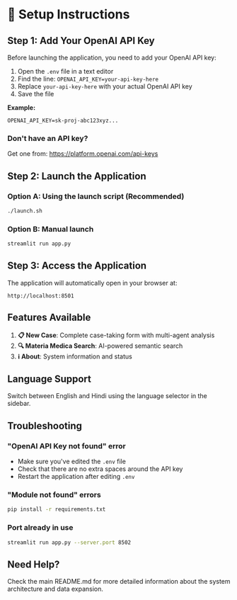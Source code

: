 # 🚀 Setup Instructions

## Step 1: Add Your OpenAI API Key

Before launching the application, you need to add your OpenAI API key:

1. Open the `.env` file in a text editor
2. Find the line: `OPENAI_API_KEY=your-api-key-here`
3. Replace `your-api-key-here` with your actual OpenAI API key
4. Save the file

**Example:**
```
OPENAI_API_KEY=sk-proj-abc123xyz...
```

### Don't have an API key?

Get one from: https://platform.openai.com/api-keys

## Step 2: Launch the Application

### Option A: Using the launch script (Recommended)
```bash
./launch.sh
```

### Option B: Manual launch
```bash
streamlit run app.py
```

## Step 3: Access the Application

The application will automatically open in your browser at:
```
http://localhost:8501
```

## Features Available

1. **📋 New Case**: Complete case-taking form with multi-agent analysis
2. **🔍 Materia Medica Search**: AI-powered semantic search
3. **ℹ️ About**: System information and status

## Language Support

Switch between English and Hindi using the language selector in the sidebar.

## Troubleshooting

### "OpenAI API Key not found" error
- Make sure you've edited the `.env` file
- Check that there are no extra spaces around the API key
- Restart the application after editing `.env`

### "Module not found" errors
```bash
pip install -r requirements.txt
```

### Port already in use
```bash
streamlit run app.py --server.port 8502
```

## Need Help?

Check the main README.md for more detailed information about the system architecture and data expansion.

